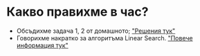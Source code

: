 # Какво правихме в час?
- Обсъдихме задача 1, 2 от домашното; ["Решения тук"](https://github.com/DimitarSht/Informatics_9B_2024_2025/tree/main/Grade_9/Term_01/Week_10_Arrays_3_18_11_2024/Solutions)
- Говорихме накратко за алгоритъма Linear Search. ["Повече информация тук"](https://github.com/DimitarSht/Informatics_9B_2024_2025/tree/main/Grade_9/Term_01/Week_10_Array_3_18_11_2024/Solutions/linearSearch.cpp)